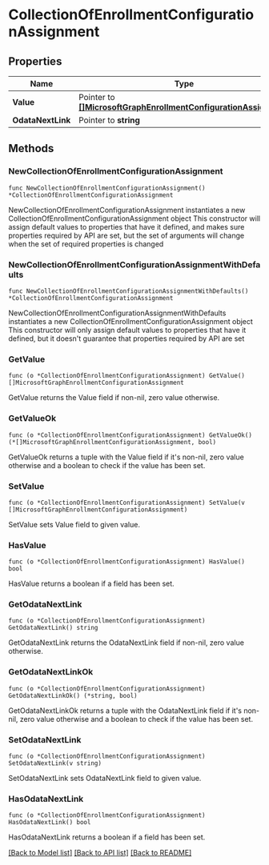 # CollectionOfEnrollmentConfigurationAssignment

## Properties

Name | Type | Description | Notes
------------ | ------------- | ------------- | -------------
**Value** | Pointer to [**[]MicrosoftGraphEnrollmentConfigurationAssignment**](MicrosoftGraphEnrollmentConfigurationAssignment.md) |  | [optional] 
**OdataNextLink** | Pointer to **string** |  | [optional] 

## Methods

### NewCollectionOfEnrollmentConfigurationAssignment

`func NewCollectionOfEnrollmentConfigurationAssignment() *CollectionOfEnrollmentConfigurationAssignment`

NewCollectionOfEnrollmentConfigurationAssignment instantiates a new CollectionOfEnrollmentConfigurationAssignment object
This constructor will assign default values to properties that have it defined,
and makes sure properties required by API are set, but the set of arguments
will change when the set of required properties is changed

### NewCollectionOfEnrollmentConfigurationAssignmentWithDefaults

`func NewCollectionOfEnrollmentConfigurationAssignmentWithDefaults() *CollectionOfEnrollmentConfigurationAssignment`

NewCollectionOfEnrollmentConfigurationAssignmentWithDefaults instantiates a new CollectionOfEnrollmentConfigurationAssignment object
This constructor will only assign default values to properties that have it defined,
but it doesn't guarantee that properties required by API are set

### GetValue

`func (o *CollectionOfEnrollmentConfigurationAssignment) GetValue() []MicrosoftGraphEnrollmentConfigurationAssignment`

GetValue returns the Value field if non-nil, zero value otherwise.

### GetValueOk

`func (o *CollectionOfEnrollmentConfigurationAssignment) GetValueOk() (*[]MicrosoftGraphEnrollmentConfigurationAssignment, bool)`

GetValueOk returns a tuple with the Value field if it's non-nil, zero value otherwise
and a boolean to check if the value has been set.

### SetValue

`func (o *CollectionOfEnrollmentConfigurationAssignment) SetValue(v []MicrosoftGraphEnrollmentConfigurationAssignment)`

SetValue sets Value field to given value.

### HasValue

`func (o *CollectionOfEnrollmentConfigurationAssignment) HasValue() bool`

HasValue returns a boolean if a field has been set.

### GetOdataNextLink

`func (o *CollectionOfEnrollmentConfigurationAssignment) GetOdataNextLink() string`

GetOdataNextLink returns the OdataNextLink field if non-nil, zero value otherwise.

### GetOdataNextLinkOk

`func (o *CollectionOfEnrollmentConfigurationAssignment) GetOdataNextLinkOk() (*string, bool)`

GetOdataNextLinkOk returns a tuple with the OdataNextLink field if it's non-nil, zero value otherwise
and a boolean to check if the value has been set.

### SetOdataNextLink

`func (o *CollectionOfEnrollmentConfigurationAssignment) SetOdataNextLink(v string)`

SetOdataNextLink sets OdataNextLink field to given value.

### HasOdataNextLink

`func (o *CollectionOfEnrollmentConfigurationAssignment) HasOdataNextLink() bool`

HasOdataNextLink returns a boolean if a field has been set.


[[Back to Model list]](../README.md#documentation-for-models) [[Back to API list]](../README.md#documentation-for-api-endpoints) [[Back to README]](../README.md)


